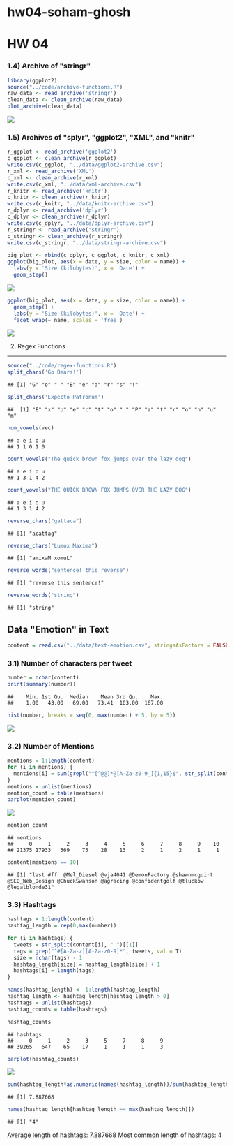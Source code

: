hw04-soham-ghosh
================

HW 04
=====

### 1.4) Archive of "stringr"

``` r
library(ggplot2)
source("../code/archive-functions.R")
raw_data <- read_archive('stringr')
clean_data <- clean_archive(raw_data)
plot_archive(clean_data)
```

![](../images/unnamed-chunk-1-1.png)

### 1.5) Archives of "splyr", "ggplot2", "XML", and "knitr"

``` r
r_ggplot <- read_archive('ggplot2')
c_ggplot <- clean_archive(r_ggplot)
write.csv(c_ggplot, "../data/ggplot2-archive.csv")
r_xml <- read_archive('XML')
c_xml <- clean_archive(r_xml)
write.csv(c_xml, "../data/xml-archive.csv")
r_knitr <- read_archive('knitr')
c_knitr <- clean_archive(r_knitr)
write.csv(c_knitr, "../data/knitr-archive.csv")
r_dplyr <- read_archive('dplyr')
c_dplyr <- clean_archive(r_dplyr)
write.csv(c_dplyr, "../data/dplyr-archive.csv")
r_stringr <- read_archive('stringr')
c_stringr <- clean_archive(r_stringr)
write.csv(c_stringr, "../data/stringr-archive.csv")

big_plot <- rbind(c_dplyr, c_ggplot, c_knitr, c_xml)
ggplot(big_plot, aes(x = date, y = size, color = name)) +
  labs(y = 'Size (kilobytes)', x = 'Date') +
  geom_step()
```

![](../images/unnamed-chunk-2-1.png)

``` r
ggplot(big_plot, aes(x = date, y = size, color = name)) +
  geom_step() + 
  labs(y = 'Size (kilobytes)', x = 'Date') + 
  facet_wrap(~ name, scales = 'free')
```

![](../images/unnamed-chunk-2-2.png)

2) Regex Functions
------------------

``` r
source("../code/regex-functions.R")
split_chars('Go Bears!')
```

    ## [1] "G" "o" " " "B" "e" "a" "r" "s" "!"

``` r
split_chars('Expecto Patronum')
```

    ##  [1] "E" "x" "p" "e" "c" "t" "o" " " "P" "a" "t" "r" "o" "n" "u" "m"

``` r
num_vowels(vec)
```

    ## a e i o u 
    ## 1 1 0 1 0

``` r
count_vowels("The quick brown fox jumps over the lazy dog")
```

    ## a e i o u 
    ## 1 3 1 4 2

``` r
count_vowels("THE QUICK BROWN FOX JUMPS OVER THE LAZY DOG")
```

    ## a e i o u 
    ## 1 3 1 4 2

``` r
reverse_chars("gattaca")
```

    ## [1] "acattag"

``` r
reverse_chars("Lumox Maxima")
```

    ## [1] "amixaM xomuL"

``` r
reverse_words("sentence! this reverse")
```

    ## [1] "reverse this sentence!"

``` r
reverse_words("string")
```

    ## [1] "string"

Data "Emotion" in Text
----------------------

``` r
content = read.csv("../data/text-emotion.csv", stringsAsFactors = FALSE)$content
```

### 3.1) Number of characters per tweet

``` r
number = nchar(content)
print(summary(number))
```

    ##    Min. 1st Qu.  Median    Mean 3rd Qu.    Max. 
    ##    1.00   43.00   69.00   73.41  103.00  167.00

``` r
hist(number, breaks = seq(0, max(number) + 5, by = 5))
```

![](../images/unnamed-chunk-5-1.png)

### 3.2) Number of Mentions

``` r
mentions = 1:length(content)
for (i in mentions) {
  mentions[i] = sum(grepl("^[^@@]*@[A-Za-z0-9_]{1,15}$", str_split(content[i], " ")[[1]]))
}
mentions = unlist(mentions)
mention_count = table(mentions)
barplot(mention_count)
```

![](../images/unnamed-chunk-6-1.png)

``` r
mention_count
```

    ## mentions
    ##     0     1     2     3     4     5     6     7     8     9    10 
    ## 21375 17933   569    75    28    13     2     1     2     1     1

``` r
content[mentions == 10]
```

    ## [1] "last #ff  @Mel_Diesel @vja4041 @DemonFactory @shawnmcguirt @SEO_Web_Design @ChuckSwanson @agracing @confidentgolf @tluckow @legalblonde31"

### 3.3) Hashtags

``` r
hashtags = 1:length(content)
hashtag_length = rep(0,max(number))

for (i in hashtags) {
  tweets = str_split(content[i], " ")[[1]]
  tags = grep("^#[A-Za-z][A-Za-z0-9]*", tweets, val = T)
  size = nchar(tags) - 1
  hashtag_length[size] = hashtag_length[size] + 1
  hashtags[i] = length(tags)
}

names(hashtag_length) <- 1:length(hashtag_length)
hashtag_length <- hashtag_length[hashtag_length > 0]
hashtags = unlist(hashtags)
hashtag_counts = table(hashtags)

hashtag_counts
```

    ## hashtags
    ##     0     1     2     3     5     7     8     9 
    ## 39265   647    65    17     1     1     1     3

``` r
barplot(hashtag_counts)
```

![](../images/unnamed-chunk-7-1.png)

``` r
sum(hashtag_length*as.numeric(names(hashtag_length))/sum(hashtag_length))
```

    ## [1] 7.887668

``` r
names(hashtag_length[hashtag_length == max(hashtag_length)])
```

    ## [1] "4"

Average length of hashtags: 7.887668 Most common length of hashtags: 4
